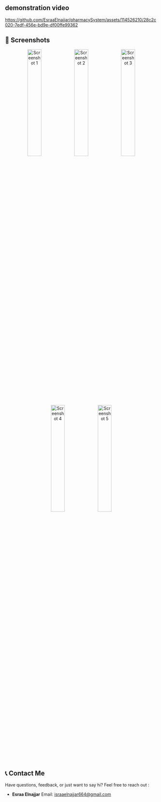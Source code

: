 ## demonstration video



https://github.com/EsraaElnajjar/pharmacySystem/assets/114526210/28c2c020-7edf-456e-bd9e-df00ffe99362


## 📸 Screenshots

<p align="center">
  <img src="https://github.com/EsraaElnajjar/pharmacySystem/assets/114526210/d7dcca9e-865f-46a4-b5f7-186c0541adef" alt="Screenshot 1" width="30%">
  <img src="https://github.com/EsraaElnajjar/pharmacySystem/assets/114526210/372564bd-7fef-41af-a7b1-c1ba2c9f91ec" alt="Screenshot 2" width="30%">
  <img src="https://github.com/EsraaElnajjar/pharmacySystem/assets/114526210/de74a39c-bc43-40d9-a438-dd76fe0bbf6f" alt="Screenshot 3" width="30%">
  <img src="https://github.com/EsraaElnajjar/pharmacySystem/assets/114526210/99924481-7abc-4623-887e-b72e457ed03e" alt="Screenshot 4" width="30%">
  <img src="https://github.com/EsraaElnajjar/pharmacySystem/assets/114526210/056e9817-6b19-4f17-a116-f5bff7919af8" alt="Screenshot 5" width="30%">
</p>

## 📞 Contact Me

Have questions, feedback, or just want to say hi? Feel free to reach out :

- **Esraa Elnajjar**
  Email: [israaelnajjar664@gmail.com](mailto:israaelnajjar664@gmail.com)



